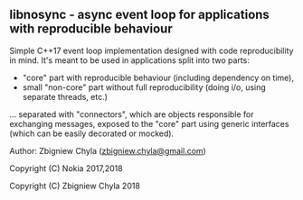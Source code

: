 
## libnosync - async event loop for applications with reproducible behaviour

Simple C++17 event loop implementation designed with code reproducibility in
mind. It's meant to be used in applications split into two parts:

 - "core" part with reproducible behaviour (including dependency on time),
 - small "non-core" part without full reproducibility (doing i/o, using
separate threads, etc.)

... separated with "connectors", which are objects responsible for exchanging
messages, exposed to the "core" part using generic interfaces (which can be
easily decorated or mocked).


Author: Zbigniew Chyla (zbigniew.chyla@gmail.com)

Copyright (C) Nokia 2017,2018

Copyright (C) Zbigniew Chyla 2018
